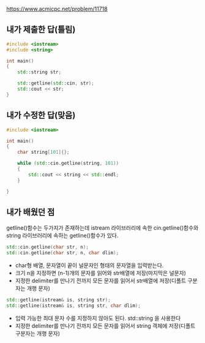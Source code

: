 https://www.acmicpc.net/problem/11718

내가 제출한 답(틀림)
---------------
```cpp
#include <iostream>
#include <string>

int main()
{
	std::string str;

	std::getline(std::cin, str);
	std::cout << str;
}
```

내가 수정한 답(맞음)
---------------
```cpp
#include <iostream>

int main()
{
	char string[101]{};

	while (std::cin.getline(string, 101))
	{
		std::cout << string << std::endl;
	}

}
```

내가 배웠던 점
----------------

getline()함수는 두가지가 존재하는데 istream 라이브러리에 속한 cin.getline()함수와 string 라이브러리에 속하는 getline()함수가 있다.

```cpp
std::cin.getline(char str, n);
std::cin.getline(char str, n, char dlim);
```

- char형 배열, 문자열이 끝이 널문자인 형태의 문자열을 입력받는다.
- 크기 n을 지정하면 (n-1)개의 문자를 읽어와 str배열에 저장(마지막은 널문자)
- 지정한 delimiter를 만나기 전까지 모든 문자를 읽어서 str배열에 저장(디폴트 구분자는 개행 문자)

```cpp
std::getline(istream& is, string str);
std::getline(istream& is, string str, char dlim);
```

- 입력 가능한 최대 문자 수를 지정하지 않아도 된다. std::string 을 사용한다
- 지정한 delimiter를 만나기 전까지 모든 문자를 읽어서 string 객체에 저장(디폴트 구분자는 개행 문자)
